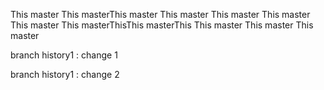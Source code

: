 This master
This masterThis master
This master
This master
This master
This master
This masterThisThis masterThis
This master
This master
This master

branch history1 : change 1

branch history1 : change 2
